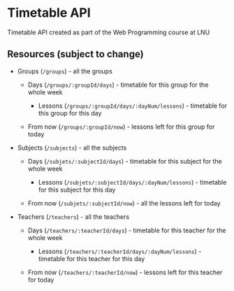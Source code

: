 # Timetable API

Timetable API created as part of the Web Programming course at LNU

## Resources (subject to change)

* Groups (`/groups`) - all the groups

    * Days (`/groups/:groupId/days`) - timetable for this group for the whole week

        * Lessons (`/groups/:groupId/days/:dayNum/lessons`) - timetable for this group for this day
    
    * From now (`/groups/:groupId/now`) - lessons left for this group for today

* Subjects (`/subjects`) - all the subjects

    * Days (`/subjets/:subjectId/days`) - timetable for this subject for the whole week

        * Lessons (`/subjets/:subjectId/days/:dayNum/lessons`) - timetable for this subject for this day
    
    * From now (`/subjets/:subjectId/now`) - all the lessons left for today

* Teachers (`/teachers`) - all the teachers

    * Days (`/teachers/:teacherId/days`) - timetable for this teacher for the whole week

        * Lessons (`/teachers/:teacherId/days/:dayNum/lessons`) - timetable for this teacher for this day
    
    * From now (`/teachers/:teacherId/now`) - lessons left for this teacher for today